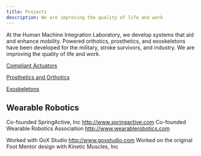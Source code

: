 ```yaml
---
title: Projects
description: We are improving the quality of life and work
---
```


At the Human Machine Integration Laboratory, we develop systems that aid and enhance mobility.  Powered orthotics, prosthetics, and exoskeletons have been developed for the military, stroke survivors, and industry.  We are improving the quality of life and work.

<p style="text-align: left;"><a href='https://thomassugar.github.io/hmil/compliant' class='btn btn-lg btn-primary' target="_blank">Compliant Actuators</a></p>

<p style="text-align: left;"><a href='https://thomassugar.github.io/hmil/prosthetic' class='btn btn-lg btn-primary' target="_blank">Prosthetics and Orthotics</a></p>

<p style="text-align: left;"><a href='https://thomassugar.github.io/hmil/exo' class='btn btn-lg btn-primary' target="_blank">Exoskeletons</a></p>

## Wearable Robotics

Co-founded SpringActive, Inc http://www.springactive.com
Co-founded Wearable Robotics Association http://www.wearablerobotics.com

Worked with GoX Studio http://www.goxstudio.com
Worked on the original Foot Mentor design with Kinetic Muscles, Inc 


